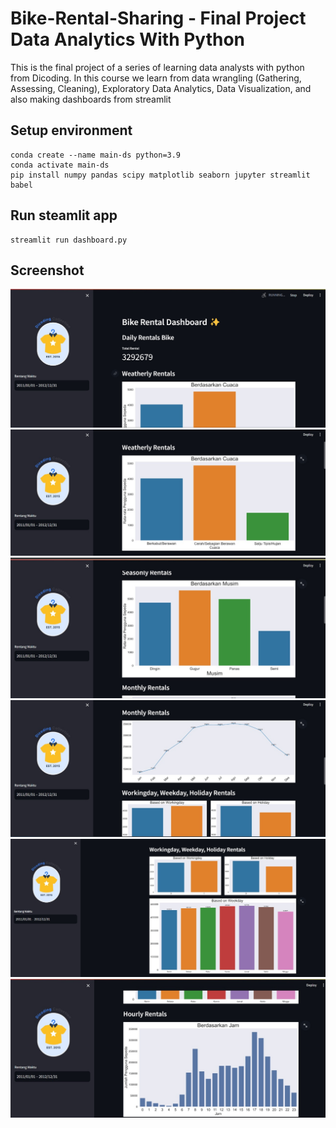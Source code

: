 
# Bike-Rental-Sharing - Final Project Data Analytics With Python

This is the final project of a series of learning data analysts with python from Dicoding. In this course we learn from data wrangling (Gathering, Assessing, Cleaning), Exploratory Data Analytics, Data Visualization, and also making dashboards from streamlit

## Setup environment
```
conda create --name main-ds python=3.9
conda activate main-ds
pip install numpy pandas scipy matplotlib seaborn jupyter streamlit babel
```

## Run steamlit app
```
streamlit run dashboard.py
```
## Screenshot
![alt text](https://github.com/RizkiAlifianto23/bike-sharing-rental/blob/main/Screenshot/Screenshot1.jpg?raw=true)
![alt text](https://github.com/RizkiAlifianto23/bike-sharing-rental/blob/main/Screenshot/Screenshot2.jpg?raw=true)
![alt text](https://github.com/RizkiAlifianto23/bike-sharing-rental/blob/main/Screenshot/Screenshot3.jpg?raw=true)
![alt text](https://github.com/RizkiAlifianto23/bike-sharing-rental/blob/main/Screenshot/Screenshot4.jpg?raw=true)
![alt text](https://github.com/RizkiAlifianto23/bike-sharing-rental/blob/main/Screenshot/Screenshot5.jpg?raw=true)
![alt text](https://github.com/RizkiAlifianto23/bike-sharing-rental/blob/main/Screenshot/Screenshot6.jpg?raw=true)
